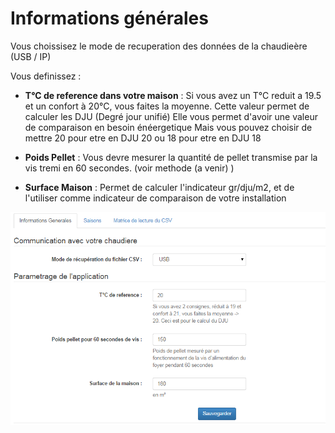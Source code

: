 # Informations générales

Vous choissisez le mode de recuperation des données de la chaudieère (USB / IP)

Vous definissez :

 - **T°C de reference dans votre maison** : Si vous avez un T°C reduit a 19.5 et un confort à 20°C, vous faites la moyenne. 
 Cette valeur permet de calculer les DJU (Degré jour unifié) Elle vous permet d'avoir une valeur de comparaison en besoin énéergetique
 Mais vous pouvez choisir de mettre 20 pour etre en DJU 20 ou 18 pour etre en DJU 18

 - **Poids Pellet** : Vous devre mesurer la quantité de pellet transmise par la vis tremi en 60 secondes. (voir methode (a venir) )
 
 - **Surface Maison** : Permet de calculer l'indicateur gr/dju/m2, et de l'utiliser comme indicateur de comparaison de votre installation 
 
 
![](/wiki/oko/w-0190-oko.png)